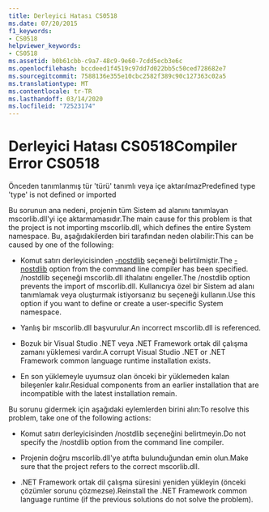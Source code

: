 ```yaml
---
title: Derleyici Hatası CS0518
ms.date: 07/20/2015
f1_keywords:
- CS0518
helpviewer_keywords:
- CS0518
ms.assetid: b0b61cbb-c9a7-48c9-9e60-7cdd5ecb3e6c
ms.openlocfilehash: bccdeed1f4519c97dd7d022bb5c50ced728682e7
ms.sourcegitcommit: 7588136e355e10cbc2582f389c90c127363c02a5
ms.translationtype: MT
ms.contentlocale: tr-TR
ms.lasthandoff: 03/14/2020
ms.locfileid: "72523174"
---
```

# <a name="compiler-error-cs0518"></a><span data-ttu-id="eb44a-102">Derleyici Hatası CS0518</span><span class="sxs-lookup"><span data-stu-id="eb44a-102">Compiler Error CS0518</span></span>
<span data-ttu-id="eb44a-103">Önceden tanımlanmış tür 'türü' tanımlı veya içe aktarılmaz</span><span class="sxs-lookup"><span data-stu-id="eb44a-103">Predefined type 'type' is not defined or imported</span></span>  
  
 <span data-ttu-id="eb44a-104">Bu sorunun ana nedeni, projenin tüm Sistem ad alanını tanımlayan mscorlib.dll'yi içe aktarmamasıdır.</span><span class="sxs-lookup"><span data-stu-id="eb44a-104">The main cause for this problem is that the project is not importing mscorlib.dll, which defines the entire System namespace.</span></span> <span data-ttu-id="eb44a-105">Bu, aşağıdakilerden biri tarafından neden olabilir:</span><span class="sxs-lookup"><span data-stu-id="eb44a-105">This can be caused by one of the following:</span></span>  
  
- <span data-ttu-id="eb44a-106">Komut satırı derleyicisinden [-nostdlib](../compiler-options/nostdlib-compiler-option.md) seçeneği belirtilmiştir.</span><span class="sxs-lookup"><span data-stu-id="eb44a-106">The [-nostdlib](../compiler-options/nostdlib-compiler-option.md) option from the command line compiler has been specified.</span></span> <span data-ttu-id="eb44a-107">/nostdlib seçeneği mscorlib.dll ithalatını engeller.</span><span class="sxs-lookup"><span data-stu-id="eb44a-107">The /nostdlib option prevents the import of mscorlib.dll.</span></span> <span data-ttu-id="eb44a-108">Kullanıcıya özel bir Sistem ad alanı tanımlamak veya oluşturmak istiyorsanız bu seçeneği kullanın.</span><span class="sxs-lookup"><span data-stu-id="eb44a-108">Use this option if you want to define or create a user-specific System namespace.</span></span>  
  
- <span data-ttu-id="eb44a-109">Yanlış bir mscorlib.dll başvurulur.</span><span class="sxs-lookup"><span data-stu-id="eb44a-109">An incorrect mscorlib.dll is referenced.</span></span>  
  
- <span data-ttu-id="eb44a-110">Bozuk bir Visual Studio .NET veya .NET Framework ortak dil çalışma zamanı yüklemesi vardır.</span><span class="sxs-lookup"><span data-stu-id="eb44a-110">A corrupt Visual Studio .NET or .NET Framework common language runtime installation exists.</span></span>  
  
- <span data-ttu-id="eb44a-111">En son yüklemeyle uyumsuz olan önceki bir yüklemeden kalan bileşenler kalır.</span><span class="sxs-lookup"><span data-stu-id="eb44a-111">Residual components from an earlier installation that are incompatible with the latest installation remain.</span></span>  
  
 <span data-ttu-id="eb44a-112">Bu sorunu gidermek için aşağıdaki eylemlerden birini alın:</span><span class="sxs-lookup"><span data-stu-id="eb44a-112">To resolve this problem, take one of the following actions:</span></span>  
  
- <span data-ttu-id="eb44a-113">Komut satırı derleyicisinden /nostdlib seçeneğini belirtmeyin.</span><span class="sxs-lookup"><span data-stu-id="eb44a-113">Do not specify the /nostdlib option from the command line compiler.</span></span>  
  
- <span data-ttu-id="eb44a-114">Projenin doğru mscorlib.dll'ye atıfta bulunduğundan emin olun.</span><span class="sxs-lookup"><span data-stu-id="eb44a-114">Make sure that the project refers to the correct mscorlib.dll.</span></span>  
  
- <span data-ttu-id="eb44a-115">.NET Framework ortak dil çalışma süresini yeniden yükleyin (önceki çözümler sorunu çözmezse).</span><span class="sxs-lookup"><span data-stu-id="eb44a-115">Reinstall the .NET Framework common language runtime (if the previous solutions do not solve the problem).</span></span>
